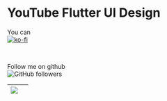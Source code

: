 # YouTube Flutter UI Design

You can <br>
[![ko-fi](https://www.ko-fi.com/img/githubbutton_sm.svg)](https://ko-fi.com/V7V61GH1X)

<br>

Follow me on github <br>
![GitHub followers](https://img.shields.io/github/followers/dhruvilxcode?label=Follow%20me&style=social)

| ![](https://github.com/dhruvilxcode/youtube-flutter-ui/blob/master/screenshot.png?raw=true)| |
| ------------ | ------------ |
